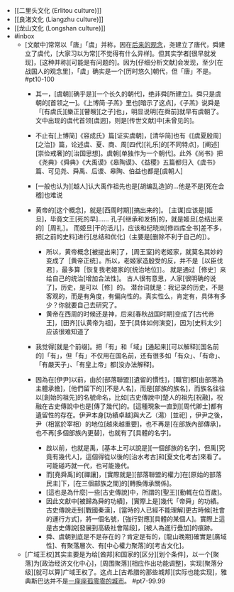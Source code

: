 - [[二里头文化 (Erlitou culture)]]
- [[良渚文化 (Liangzhu culture)]]
- [[龙山文化 (Longshan culture)]]
- #inbox
    - [文献中]常常以「唐」「虞」并称，因在[后来的观念](https://www.zhihu.com/question/405670557)，尧建立了唐代，舜建立了虞代，[大家习以为常][不觉得有什么异样]。但其实学者[很早就发现]，[这种并称][可能是有问题的]。因为[仔细分析文献]会发现，至少[在战国人的观念里]，「虞」确实是一个[历时悠久]朝代，但「唐」不是。 #pt10-100
        - 其一，[虞朝][确乎是][一个长久的朝代]，绝非舜[所建立]。舜只是虞朝的[首领之一]。《上博简·子羔》里也[暗示了这点]，《子羔》说舜是「[有虞氏][樂正][瞽瞍][之子]也」，明显说明[在舜前]就早有虞朝了。文中出现的虞代首领[虞迵]，则是[传世文献]中[未曾见的]。
        - 不止有[上博简]《容成氏》篇[证实虞朝]，[清华简]也有《[虞夏殷周][之治]》篇，论述虞、夏、商、周[四代][礼乐]的[不同特点]，[阐述][崇俭戒奢]的[治国思想]。虞朝[单独作为一个朝代]。此外《尚书》把《尧典》《舜典》《大禹谟》《皋陶谟》、《益稷》五篇都归入《虞书》篇、可见尧、舜禹、后谡、皋陶、伯益也都是[虞朝人]
        - [一般也认为][越人]认大禹作祖先也是[胡编乱造]的…他是不是[死在会稽]也难说
        - 黄帝的[这个概念]，就是[西周时期][搞出来的]。
[主谋]应该是[姬旦]，毕竟文王[死的早]……
孔子[继承和发扬]的，就是姬旦[总结出来的]［周礼］。
而姬旦[干的活儿]，应该和纪晓岚[修四库全书]差不多，把[之前的史料]进行[总结和优化]（主要是[删除不利于自己的]）。

            - 所以，黄帝概念[被提出来]了，[周王室]的老姬家，就莫名其妙的变成了［黄帝正统］。所以，老姬家造殷受的反，并不是［以臣伐君］，最多算［恢复我老姬家的[统治地位]］。
就是通过［修史］来给自己的统治[增加合法性]。
古人很有意思，人家[很明确的说了]，历史，是可以［修］的。
潜台词就是：我记录的历史，不是客观的，而是有角度，有偏向性的。真实性么，肯定有，具体有多少？你就要自己去研究了。
            - 黄帝在西周的时候还是神，后来[春秋战国时期]变成了[古代帝王]，[田齐][认黄帝为祖]，至于[具体如何演变]，因为[史料太少]应该很难知道了
        - 我觉得[就是个前缀]。把「有」和「域」[通起来][可以解释][国名前的]「有」，但「有」不仅用在国名前，还有很多如「有众」、「有命」、「有嚴天子」、「有皇上帝」都[没办法解释]。
        - 因為在[伊尹]以前，由於[部落聯盟][遺留的慣性]，[職官]都[由部落為主體承擔]，[他們留下的][不是人名]，而是[部族的族名]，而族名往往以[創始的祖先]的名號命名，比如[古史傳說中]楚人的祖先[祝融]，祝融在古史傳說中也是[傳了幾代]的。[這種現象一直到][周代卿士]都有遺留性的存在。伊尹本身[功績卓越]與大乙（湯）[並祀] ，伊尹之後，尹（相當於宰相）的地位[越來越重要]，也不再是[在部族內部傳承]，也不再[多個部族內更替]，也就有了[具體的名字]。
            - 啟以前，也就是禹，[基本上可以說是][一個部族的名字]，但禹[究竟有幾代人]，這個得從以後的[治水考古]和[夏文化考古]來看了。可能碰巧就一代，也可能幾代。
            - 而[堯舜禹]的[禪讓]，[實際就是][部落聯盟的權力]在[原始的部落民主]下，[在三個部族之間]的[轉換傳承關係]。
            - [這也是為什麼]一些[古史傳說]中，所謂的[聖王][動輒在位百歲]。
            - 因此文獻中[被歸為舜的功績]，[實際上是]幾代「帝舜」的功績。古史傳說走到[戰國秦漢]，[當時的人已經不能理解]更古時候[社會的運行方式]，將一個名號，[強行對應][具體的某個人]。實際上這是古史傳說[發展到高級社會階段]，[被人為進行疊加]的痕跡。
            - 舜、虞朝到底是不是存在的？肯定是有的，[龍山晚期]確實是[廣域性]、有聚落層次、有[中心權力聚落]的[考古文化]。
    - [广域王权]其实主要是为给[酋邦]和国家的[区分][划个条件]，以一个[聚落]为[政治经济文化中心]，[周围聚落][相应作出功能调整]，实现[聚落分级][就可以算]广域王权了。这点上[古希腊的那些城邦][实际也能实现]，雅典斯巴达并不是[一座座孤零零的城市](https://bbs.northdy.com/thread-932379-2-1.html)。 #pt7-99.99
